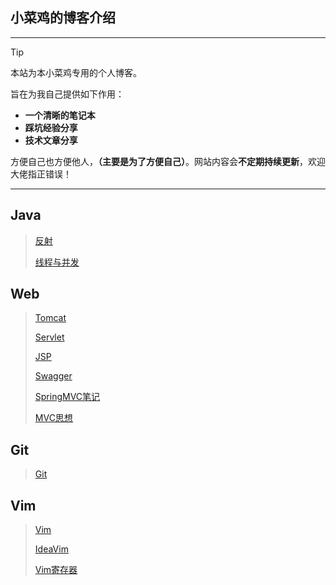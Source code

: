 ## **小菜鸡的博客介绍**

---

> [!TIP]
> 本站为本小菜鸡专用的个人博客。
>
> 旨在为我自己提供如下作用：
>  - **一个清晰的笔记本**
>  - **踩坑经验分享**
>  - **技术文章分享**
>
> 方便自己也方便他人，**（主要是为了方便自己）**。网站内容会**不定期持续更新**，欢迎大佬指正错误！

---

<!-- tabs:start -->

## **Java**

> <a href="./notebook/Java/反射.html">反射</a>
>
> <a href="./notebook/Java/线程与并发">线程与并发</a>

## **Web**

> <a href="./notebook/Web/Tomcat.html">Tomcat</a>
>
> <a href="./notebook/Web/Servlet.html">Servlet</a>
>
> <a href="./notebook/Web/JSP.html">JSP</a>
>
> <a href="./notebook/Web/Swagger.html">Swagger</a>
>
> <a href="./notebook/Web/SpringMVC笔记.html">SpringMVC笔记</a>
>
> <a href="./notebook/Web/MVC思想.html">MVC思想</a>

## **Git**

> <a href="./notebook/Git/Git.html">Git</a>

## **Vim**

><a href="./notebook/Vim/Vim.html">Vim</a>
>
><a href="./notebook/Vim/IdeaVim.html">IdeaVim</a>
>
><a href="./notebook/Vim/Vim寄存器.html">Vim寄存器</a>

<!-- tabs:end -->